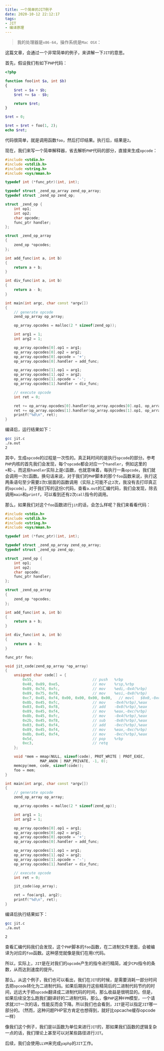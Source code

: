 ```yaml
---
title: 一个简单的JIT例子
date: 2020-10-12 22:12:17
tags:
- JIT
- 编译原理
---
```


> 我的处理器是`x86-64`，操作系统是`Mac OSX`：

这篇文章，会通过一个非常简单的例子，来讲解一下`JIT`的意思。

首先，假设我们有如下`PHP`代码：

```php
<?php

function foo(int $a, int $b)
{
    $ret = $a + $b;
    $ret += $a - $b;

    return $ret;
}

$ret = 0;

$ret = $ret + foo(1, 2);
echo $ret;
```

代码很简单，就是调用函数`foo`，然后打印结果。执行后，结果是`2`。

现在，我们来写一个简单解释器，省去解析`PHP`代码的部分，直接来生成`opcode`：

```cpp
#include <stdio.h>
#include <stdlib.h>
#include <string.h>
#include <sys/mman.h>

typedef int (*func_ptr)(int, int);

typedef struct _zend_op_array zend_op_array;
typedef struct _zend_op zend_op;

struct _zend_op {
    int op1;
    int op2;
    char opcode;
    func_ptr handler;
};

struct _zend_op_array
{
    zend_op *opcodes;
};

int add_func(int a, int b)
{
    return a + b;
}

int div_func(int a, int b)
{
    return a - b;
}

int main(int argc, char const *argv[])
{
    // generate opcode
    zend_op_array op_array;

    op_array.opcodes = malloc(2 * sizeof(zend_op));

    int arg1 = 1;
    int arg2 = 1;

    op_array.opcodes[0].op1 = arg1;
    op_array.opcodes[0].op2 = arg2;
    op_array.opcodes[0].opcode = '+';
    op_array.opcodes[0].handler = add_func;

    op_array.opcodes[1].op1 = arg1;
    op_array.opcodes[1].op2 = arg2;
    op_array.opcodes[1].opcode = '-';
    op_array.opcodes[1].handler = div_func;

    // execute opcode
    int ret = 0;

    ret += op_array.opcodes[0].handler(op_array.opcodes[0].op1, op_array.opcodes[0].op2);
    ret += op_array.opcodes[1].handler(op_array.opcodes[1].op1, op_array.opcodes[1].op2);
    printf("%d\n", ret);
}
```

编译后，运行结果如下：

```bash
gcc jit.c
./a.out
2
```

其中，生成`opcode`的过程是一次性的。真正耗时间的是执行`opcode`的部分。参考`PHP`内核的首先我们会发现，每个`opcode`都会对应一个`handler`，例如这里的`+`和`-`。而这些`handler`实际上是`C`函数，也就意味着，每执行一条`opcode`，我们就会调用一次`C`函数。换句话来说，对于我们的`PHP`脚本的那个`foo`函数来说，执行这两条语句至少需要`2`次`C`层面的函数调用（实际上可能不止`2`次，我没有去打印真正的`opcode`）。对于我们写的这份`C`代码，查看`a.out`的汇编代码，我们会发现，除去调用`main`和`printf`，可以看到还有`2`次`call`指令的调用。

那么，如果我们对这个`foo`函数进行`jit`的话，会怎么样呢？我们来看看代码：

```cpp
#include <stdio.h>
#include <stdlib.h>
#include <string.h>
#include <sys/mman.h>

typedef int (*func_ptr)(int, int);

typedef struct _zend_op_array zend_op_array;
typedef struct _zend_op zend_op;

struct _zend_op {
    int op1;
    int op2;
    char opcode;
    func_ptr handler;
};

struct _zend_op_array
{
    zend_op *opcodes;
};

int add_func(int a, int b)
{
    return a + b;
}

int div_func(int a, int b)
{
    return a - b;
}

func_ptr foo;

void jit_code(zend_op_array *op_array)
{
    unsigned char code[] = {
        0x55,                   	    // push   %rbp
        0x48, 0x89, 0xe5,               // mov    %rsp,%rbp
        0x89, 0x7d, 0xfc,               // mov    %edi,-0x4(%rbp)
        0x89, 0x75, 0xf8,               // mov    %esi,-0x8(%rbp)
        0xc7, 0x45, 0xf4, 0x00, 0x00, 0x00, 0x00, 	// movl   $0x0,-0xc(%rbp)
        0x8b, 0x45, 0xfc,             	// mov    -0x4(%rbp),%eax
        0x03, 0x45, 0xf8,             	// add    -0x8(%rbp),%eax
        0x89, 0x45, 0xf4,             	// mov    %eax,-0xc(%rbp)
        0x8b, 0x45, 0xfc,             	// mov    -0x4(%rbp),%eax
        0x2b, 0x45, 0xf8,             	// sub    -0x8(%rbp),%eax
        0x03, 0x45, 0xf4,             	// add    -0xc(%rbp),%eax
        0x89, 0x45, 0xf4,             	// mov    %eax,-0xc(%rbp)
        0x8b, 0x45, 0xf4,             	// mov    -0xc(%rbp),%eax
        0x5d,                   	    // pop    %rbp
        0xc3,                   	    // retq
    };

    void *mem = mmap(NULL, sizeof(code), PROT_WRITE | PROT_EXEC,
                MAP_ANON | MAP_PRIVATE, -1, 0);
    memcpy(mem, code, sizeof(code));
    foo = mem;
}

int main(int argc, char const *argv[])
{
    // generate opcode
    zend_op_array op_array;

    op_array.opcodes = malloc(2 * sizeof(zend_op));

    int arg1 = 1;
    int arg2 = 1;

    op_array.opcodes[0].op1 = arg1;
    op_array.opcodes[0].op2 = arg2;
    op_array.opcodes[0].opcode = '+';
    op_array.opcodes[0].handler = add_func;

    op_array.opcodes[1].op1 = arg1;
    op_array.opcodes[1].op2 = arg2;
    op_array.opcodes[1].opcode = '-';
    op_array.opcodes[1].handler = div_func;

    // execute opcode
    int ret = 0;

    jit_code(&op_array);

    ret = foo(arg1, arg2);
    printf("%d\n", ret);
}
```

编译后执行结果如下：

```bash
gcc jit.c
./a.out

2
```

查看汇编代码我们会发现，这个`PHP`脚本的`foo`函数，在二进制文件里面，会被编译为对应的`foo`函数。这种感觉就像是我们在用`C`代码。

所以，实际上，`JIT`是在对我们的`opcode`产生的指令进行精简，减少`CPU`指令的条数，从而达到速度的提升。

那么，从这个例子，我们也可以看出，我们在`JIT`的时候，是需要消耗一部分时间去把`opcode`转化为二进制代码。如果后期执行这些精简后的二进制代码节约的时间，远远大于把`opcode`翻译成二进制代码的时间，那么收益是很明显的。但是，如果后续没怎么跑我们翻译好的二进制代码，那么，像`PHP`这种`FPM`模型，一个请求就`JIT`一次的话，性能反而会下降。所以我们也会看到，`JIT`是可以指定`JIT`哪一部分的。（然而，这种问题PHP官方肯定也想得到，就好比opcache缓存opcode一样）

像我们这个例子，我们是以函数为单位来进行`JIT`的，那如果我们函数的逻辑复杂一点的话，我们理论上甚至可以对某些路径进行`JIT`。

后续，我们会使用`LLVM`来完成`yaphp`的`JIT`工作。
